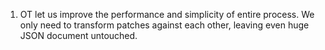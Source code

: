 1. OT let us improve the performance and simplicity of entire process.
We only need to transform patches against each other, leaving even huge JSON document untouched.

